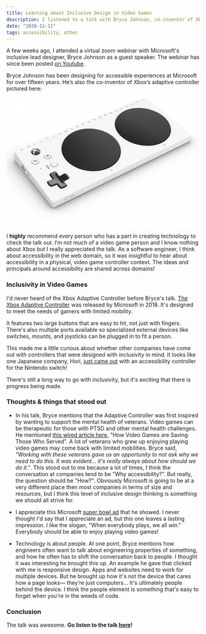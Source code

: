 ```yaml
---
title: Learning about Inclusive Design in Video Games
description: I listened to a talk with Bryce Johnson, co-inventor of Xbox Adaptive Controller
date: "2020-11-11"
tags: accessibility, other
---
```


A few weeks ago, I attended a virtual zoom webinar with Microsoft's inclusive lead designer, Bryce Johnson as a guest speaker. The webinar has since been posted [on Youtube](https://www.youtube.com/watch?v=G1zurGVixd8&feature=youtu.be).

Bryce Johnson has been designing for accessible experiences at Microsoft for over fifteen years. He’s also the co-inventor of Xbox’s adaptive controller pictured here:

<img alt="Xbox adaptive controller" src="./xbox-adaptive-controller.jpg" />

I **highly** recommend every person who has a part in creating technology to check the talk out. I’m not much of a video game person and I know nothing about Xbox but I really appreciated the talk. As a software engineer, I think about accessibility in the web domain, so it was insightful to hear about accessibility in a physical, video game controller context. The ideas and principals around accessibility are shared across domains!

### Inclusivity in Video Games

I'd never heard of the Xbox Adaptive Controller before Bryce's talk. [The Xbox Adaptive Controller](https://www.xbox.com/en-US/accessories/controllers/xbox-adaptive-controller) was released by Microsoft in 2018. It's designed to meet the needs of gamers with limited mobility.

It features two large buttons that are easy to hit, not just with fingers. There's also multiple ports available so specialized external devices like switches, mounts, and joysticks can be plugged in to fit a person.

This made me a little curious about whether other companies have come out with controllers that were designed with inclusivity in mind. It looks like one Japanese company, Hori, [just came out](https://www.nintendolife.com/news/2020/11/hori_releases_accessibility_controller_for_the_nintendo_switch) with an accessibility controller for the Nintendo switch!

There's still a long way to go with inclusivity, but it's exciting that there is progress being made.

### Thoughts & things that stood out

- In his talk, Bryce mentions that the Adaptive Controller was first inspired by wanting to support the mental health of veterans. Video games can be therapeutic for those with PTSD and other mental health challenges. He mentioned
  [this wired article here](https://www.wired.com/story/video-games-therapy-veterans-ptsd-treatment/), "How Video Games are Saving Those Who Served". A lot of veterans who grew up enjoying playing video games may come back with limited mobilities. Bryce said, _"Working with these veterans gave us an opportunity to not ask why we need to do this. It was evident... it's really always about how should we do it."_. This stood out to me because a lot of times, I think the conversation at companies tend to be "Why accessibility?". But really, the question should be "How?". Obviously Microsoft is going to be at a very different place then most companies in terms of size and resources, but I think this level of inclusive design thinking is something we should all strive for.

- I appreciate this Microsoft [super bowl ad](https://www.youtube.com/watch?v=vQYzsiVscNg) that he showed. I never thought I'd say that I appreciate an ad, but this one leaves a lasting impression. I like the slogan, "When everybody plays, we all win." Everybody should be able to enjoy playing video games!

- Technology is about people. At one point, Bryce mentions how engineers often want to talk about engineering properties of something, and how he often has to shift the conversation back to people. I thought it was interesting he brought this up. An example he gave that clicked with me is responsive design. Apps and websites need to work for multiple devices. But he brought up how it's not the device that cares how a page looks— they’re just computers... It's ultimately people behind the device. I think the people element is something that's easy to forget when you're in the weeds of code.

### Conclusion

The talk was awesome. **Go listen to the talk [here](https://www.youtube.com/watch?v=G1zurGVixd8&feature=youtu.be)!**
